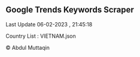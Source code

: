 

## Google Trends Keywords Scraper 
 
Last Update 06-02-2023 , 21:45:18

Country List :
VIETNAM.json



© Abdul Muttaqin 
